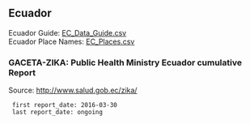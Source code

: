 ## Ecuador  
  
Ecuador Guide: [EC_Data_Guide.csv](EC_Data_Guide.csv)  
Ecuador Place Names: [EC_Places.csv](EC_Places.csv)  
    
### GACETA-ZIKA: Public Health Ministry Ecuador cumulative Report  
  
Source: <http://www.salud.gob.ec/zika/>  

     first report_date: 2016-03-30  
     last report_date: ongoing

